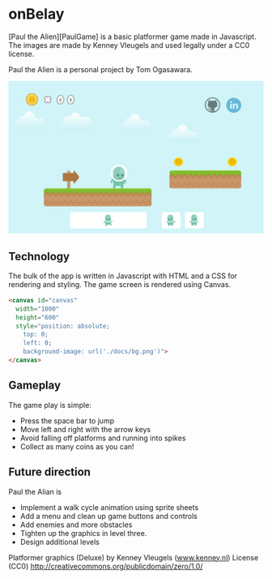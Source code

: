 # onBelay

[Paul the Alien][PaulGame] is a basic platformer game made in Javascript. The images are made by Kenney Vleugels and used legally under a CC0 license.  


Paul the Alien is a personal project by Tom Ogasawara.

![demopage][demopage]



## Technology

The bulk of the app is written in Javascript with HTML and a CSS for rendering and styling. The game screen is rendered using Canvas.

```HTML
<canvas id="canvas"
  width="1000"
  height="600"
  style="position: absolute;
    top: 0;
    left: 0;
    background-image: url('./docs/bg.png')">
</canvas>
```

## Gameplay

The game play is simple:
- Press the space bar to jump
- Move left and right with the arrow keys
- Avoid falling off platforms and running into spikes
- Collect as many coins as you can!


## Future direction

Paul the Alian is
- Implement a walk cycle animation using sprite sheets
- Add a menu and clean up game buttons and controls
- Add enemies and more obstacles
- Tighten up the graphics in level three.
- Design additional levels

Platformer graphics (Deluxe) by Kenney Vleugels (www.kenney.nl)
License (CC0) http://creativecommons.org/publicdomain/zero/1.0/

[demopage]: ./docs/demopage.png "Demo Page"
